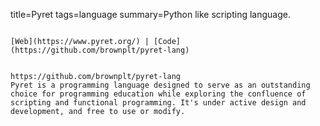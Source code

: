 title=Pyret
tags=language
summary=Python like scripting language.
~~~~~~

[Web](https://www.pyret.org/) | [Code](https://github.com/brownplt/pyret-lang)


https://github.com/brownplt/pyret-lang
Pyret is a programming language designed to serve as an outstanding choice for programming education while exploring the confluence of scripting and functional programming. It's under active design and development, and free to use or modify.
